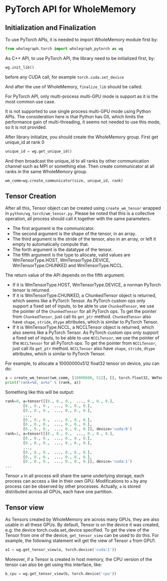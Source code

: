# PyTorch API for WholeMemory

## Initialization and Finalization

To use PyTorch APIs, it is needed to import WholeMemory module first by:

```python
from wholegraph.torch import wholegraph_pytorch as wg
```

As C++ API, to use PyTorch API, the library need to be initialized first, by:
```python
wg.init_lib()
```
before any CUDA call, for example `torch.cuda.set_device`

And after the use of WholeMemory, `finalize_lib` should be called.

For PyTorch API, only multi-process multi-GPU mode is support as it is the most common use case.

It is not supported to use single process multi-GPU mode using Python APIs.
The consideration here is that Python has GIL which limits the performance gain of multi-threading, it seems not needed to use this mode, so it is not provided.

After library initialize, you should create the WholeMemory group. First get unique_id at rank 0
```python
unique_id = wg.get_unique_id()
```
And then broadcast the unique_id to all ranks by other communication channel such as MPI or something else.
Then create communicator at all ranks in the same WholeMemory group.
```python
wm_comm=wg.create_communicator(size, unique_id, rank)
```

## Tensor Creation

After all this, Tensor object can be created using `create_wm_tensor` wrapped in `python/wg_torch/wm_tensor.py`.
Please be noted that this is a collective operation, all process should call it together with the same parameters.
- The first argument is the communicator.
- The second argument is the shape of the tensor, in an array.
- The third argument is the stride of the tensor, also in an array, or left it empty to automatically compute that.
- The forth argument is the datatype of the tensor.
- The fifth argument is the type to allocate, valid values are WmTensorType.HOST, WmTensorType.DEVICE, WmTensorType.CHUNKED and WmTensorType.NCCL.

The return value of the API depends on the fifth argument.

- If it is WmTensorType.HOST, WmTensorType.DEVICE, a norman PyTorch tensor is returned.
- If it is WmTensorType.CHUNKED, a ChunkedTensor object is returned, which seems like a PyTorch Tensor.
As PyTorch custom ops only support a fixed set of inputs, to be able to use `ChunkedTensor`, we use the pointer of the `ChunkedTensor` for all PyTorch ops.
To get the pointer from `ChunkedTensor`, just call its `get_ptr` method.
`ChunkedTensor` also have `shape`, `stride`, `dtype` attributes, which is similar to PyTorch Tensor.
- If it is WmTensorType.NCCL, a NCCLTensor object is returned, which also seems like a PyTorch Tensor.
As PyTorch custom ops only support a fixed set of inputs, to be able to use `NCCLTensor`, we use the pointer of the `NCCLTensor` for all PyTorch ops.
To get the pointer from `NCCLTensor`, just call its `get_ptr` method.
`NCCLTensor` also have `shape`, `stride`, `dtype` attributes, which is similar to PyTorch Tensor.

For example, to allocate a 10000000x512 float32 tensor on device, you can do:
```python
a = create_wm_tensor(wm_comm, [10000000, 512], [], torch.float32, WmTensorType.DEVICE)
print("rank=%d, a=%s" % (rank, a))
```
Something like this will be output:
```python
rank=0, a=tensor([[0., 0., 0.,  ..., 0., 0., 0.],
        [0., 0., 0.,  ..., 0., 0., 0.],
        [0., 0., 0.,  ..., 0., 0., 0.],
        ...,
        [0., 0., 0.,  ..., 0., 0., 0.],
        [0., 0., 0.,  ..., 0., 0., 0.],
        [0., 0., 0.,  ..., 0., 0., 0.]], device='cuda:0')
rank=1, a=tensor([[0., 0., 0.,  ..., 0., 0., 0.],
        [0., 0., 0.,  ..., 0., 0., 0.],
        [0., 0., 0.,  ..., 0., 0., 0.],
        ...,
        [0., 0., 0.,  ..., 0., 0., 0.],
        [0., 0., 0.,  ..., 0., 0., 0.],
        [0., 0., 0.,  ..., 0., 0., 0.]], device='cuda:1')
...
```
Tensor `a` in all process will share the same underlying storage, each process can access `a` like in their own GPU.
Modifications to `a` by any process can be observed by other processes.
Actually, `a` is stored distributed across all GPUs, each have one partition.

## Tensor view

As Tensors created by WholeMemory are across many GPUs, they are also usable in all these GPUs.
By default, Tensor is on the device it was created, e.g. the device torch.cuda.set_device specified.
To get the view of the Tensor from one of the device, `get_tensor_view` can be used to do this.
For example, the following statement will get the view of Tensor `a` from GPU1.
```python
a1 = wg.get_tensor_view(a, torch.device('cuda:1'))
```
Moreover, if a Tensor is created in host memory, the CPU version of the tensor can also be get using this interface, like:
```python
b_cpu = wg.get_tensor_view(b, torch.device('cpu'))
```
